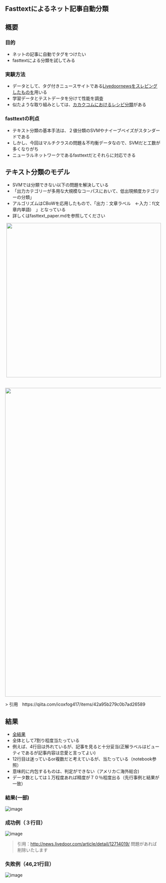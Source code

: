 ## Fasttextによるネット記事自動分類

## 概要
### 目的
- ネットの記事に自動でタグをつけたい
- fasttextによる分類を試してみる

### 実験方法
- データとして、タグ付きニュースサイトである[Livedoornewsをスレピングしたものを](https://github.com/dialectic4th/03scraping_challenge/tree/master/livedoor-news)用いる
- 学習データとテストデータを分けて性能を調査
- 似たような取り組みとしては、[カカクコムにおけるレシピ分類](https://speakerdeck.com/atlimited/fasttextdetekisutoqing-bao-kara-resipifen-lei-qi-wozuo-tutahua)がある

### fasttextの利点
- テキスト分類の基本手法は、２値分類のSVMやナイーブベイズがスタンダードである
- しかし、今回はマルチクラスの問題＆不均衡データなので、SVMだと工数が多くなりがち
- ニューラルネットワークであるfasttextだとそれらに対応できる

## テキスト分類のモデル
- SVMでは分類できない以下の問題を解決している
- 「出力カテゴリーが多用な大規模なコーパスにおいて、低出現頻度カテゴリーの分類」
- アルゴリズムはCBoWを応用したもので、「出力：文章ラベル　←入力：f(文章内単語)　」となっている
- 詳しくはfasttext_paper.mdを参照してください
<p align="center">
  <img width="500px" src="https://user-images.githubusercontent.com/36536038/37946195-11e0761c-31bf-11e8-91c8-4cf9463bc668.png">
</p>

<p align="center">
  <img width="1000px" src="https://camo.qiitausercontent.com/27ae86df54cc53e4b51d3e1b7c3a270ec04b2e4d/68747470733a2f2f71696974612d696d6167652d73746f72652e73332e616d617a6f6e6177732e636f6d2f302f32353939302f36623133626561332d373633392d636462372d363735662d3661366562333133656536332e706e67">
</p>
> 引用　https://qiita.com/icoxfog417/items/42a95b279c0b7ad26589




## 結果
- [全結果](http://nbviewer.jupyter.org/github/dialectic4th/11NLP_study/blob/master/Fastext/test_cheak.ipynb)
- 全体として7割り程度当たっている
- 例えば、4行目は外れているが、記事を見ると十分妥当(正解ラベルはビューティであるが記事内容は恋愛と言ってよい)
- 12行目は迷っているor複数だと考えているが、当たっている（notebook参照）
- 意味的に内包するものは、判定ができない（アメリカ⊂海外総合)
- データ数としては１万程度あれば精度が７０％程度出る（先行事例と結果が一致）

### 結果(一部)
![image](https://user-images.githubusercontent.com/36536038/38069277-7c439ab0-3350-11e8-904a-517a47048516.png)


### 成功例（３行目）
![image](https://user-images.githubusercontent.com/36536038/38069497-b0b59482-3351-11e8-8deb-d2194c805aa2.png)

> 引用：http://news.livedoor.com/article/detail/12714019/
> 問題があれば削除いたします

### 失敗例（46,21行目）
![image](https://user-images.githubusercontent.com/36536038/38073328-7d9afc7c-3365-11e8-8512-6e36fa4f0167.png)
